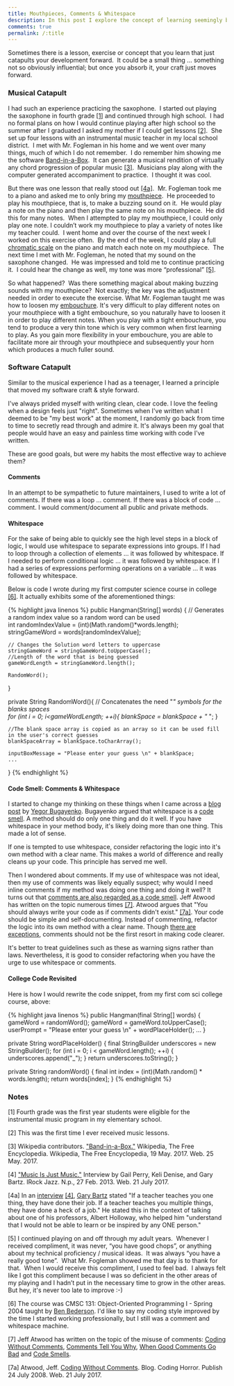 ```yaml
---
title: Mouthpieces, Comments & Whitespace
description: In this post I explore the concept of learning seemingly basic lessons that catapult one's developement in their craft.  I take two exmaples taken from my life, one involving a mouthpiece and the other involving comments and whitespace.     
comments: true
permalink: /:title
---
```


Sometimes there is a lesson, exercise or concept that you learn that just catapults your development forward.  It could be a small thing … something not so obviously influential; but once you absorb it, your craft just moves forward.

### Musical Catapult
I had such an experience practicing the saxophone.  I started out playing the saxophone in fourth grade [[1]](#1-note) and continued through high school.  I had no formal plans on how I would continue playing after high school so the summer after I graduated I asked my mother if I could get lessons [[2]](#2-note).  She set up four lessons with an instrumental music teacher in my local school district.  I met with Mr. Fogleman in his home and we went over many things, much of which I do not remember.  I do remember him showing me the software [Band-in-a-Box][band-in-a-box].  It can generate a musical rendition of virtually any chord progression of popular music [[3]](#3-citation).  Musicians play along with the computer generated accompaniment to practice.  I thought it was cool.   

But there was one lesson that really stood out [[4a]](#4-note).  Mr. Fogleman took me to a piano and asked me to only bring my [mouthpiece][mouthpiece].  He proceeded to play his mouthpiece, that is, to make a buzzing sound on it.  He would play a note on the piano and then play the same note on his mouthpiece.  He did this for many notes.  When I attempted to play my mouthpiece, I could only play one note.  I couldn’t work my mouthpiece to play a variety of notes like my teacher could.  I went home and over the course of the next week I worked on this exercise often.  By the end of the week, I could play a full [chromatic scale][chromatic-scale] on the piano and match each note on my mouthpiece.  The next time I met with Mr. Fogleman, he noted that my sound on the saxophone changed.  He was impressed and told me to continue practicing it.  I could hear the change as well, my tone was more “professional” [[5]](#5-note). 

So what happened?  Was there something magical about making buzzing sounds with my mouthpiece?  Not exactly; the key was the adjustment needed in order to execute the exercise.  What Mr. Fogleman taught me was how to loosen my [embouchure][embouchure].  It's very difficult to play different notes on your mouthpiece with a tight embouchure, so you naturally have to loosen it in order to play different notes.  When you play with a tight embouchure, you tend to produce a very thin tone which is very common when first learning to play.  As you gain more flexibility in your embouchure, you are able to facilitate more air through your mouthpiece and subsequently your horn which produces a much fuller sound.

### Software Catapult
Similar to the musical experience I had as a teenager, I learned a principle that moved my software craft & style forward.

I've always prided myself with writing clean, clear code.  I love the feeling when a design feels just "right".  Sometimes when I've written what I deemed to be "my best work" at the moment, I randomly go back from time to time to secretly read through and admire it.  It's always been my goal that people would have an easy and painless time working with code I've written.

These are good goals, but were my habits the most effective way to achieve them?

#### Comments
In an attempt to be sympathetic to future maintainers, I used to write a lot of comments.  If there was a loop ... comment.  If there was a block of code ... comment.  I would comment/document all public and private methods.

#### Whitespace
For the sake of being able to quickly see the high level steps in a block of logic, I would use whitespace to separate expressions into groups.  If I had to loop through a collection of elements ... it was followed by whitespace.  If I needed to perform conditional logic ... it was followed by whitespace.  If I had a series of expressions performing operations on a variable ... it was followed by whitespace.  

Below is code I wrote during my first computer science course in college [[6]](#6-note).  It actually exhibits some of the aforementioned things:

{% highlight java linenos %}
public Hangman(String[] words) {
    // Generates a random index value so a random word can be used	
    int randomIndexValue = (int)(Math.random()*words.length);
    stringGameWord = words[randomIndexValue];
		
    // Changes the Solution word letters to uppercase 
    stringGameWord = stringGameWord.toUpperCase();
    //Length of the word that is being guessed
    gameWordLength = stringGameWord.length();
    
    RandomWord();
}

private String RandomWord(){
    // Concatenates the need "_" symbols for the blanks spaces	
    for (int i = 0; i<gameWordLength; ++i){
        blankSpace = blankSpace + "_ ";	}

    //The blank space array is copied as an array so it can be used fill in the user's correct guesses
    blankSpaceArray = blankSpace.toCharArray();

    inputBoxMessage = "Please enter your guess \n" + blankSpace;
    ...
}
{% endhighlight %}

#### Code Smell: Comments & Whitespace
I started to change my thinking on these things when I came across a [blog post][yegor-bugayenko-empty-line-smell] by [Yegor Bugayenko][yegor-bugayenko].  Bugayenko argued that whitespace is a [code smell][code-smell].  A method should do only one thing and do it well.  If you have whitespace in your method body, it's likely doing more than one thing.  This made a lot of sense.

If one is tempted to use whitespace, consider refactoring the logic into it's own method with a clear name.  This makes a world of difference and really cleans up your code.  This principle has served me well.

Then I wondered about comments.  If my use of whitespace was not ideal, then my use of comments was likely equally suspect; why would I need inline comments if my method was doing one thing and doing it well?  It turns out that [comments are also regarded as a code smell][code-smell-coding-horror].  Jeff Atwood has written on the topic numerous times [[7]](#7-note).  Atwood argues that "You should always write your code as if comments didn't exist." [[7a]](#7a-citation).  Your code should be simple and self-documenting.  Instead of commenting, refactor the logic into its own method with a clear name.  Though [there are exceptions][necessary-comments], comments should not be the first resort in making code clearer.

It's better to treat guidelines such as these as warning signs rather than laws.  Nevertheless, it is good to consider refactoring when you have the urge to use whitespace or comments.  

#### College Code Revisited
Here is how I would rewrite the code snippet, from my first com sci college course, above:

{% highlight java linenos %}
public Hangman(final String[] words) {
    gameWord = randomWord();
    gameWord = gameWord.toUpperCase();		
    userPrompt = "Please enter your guess \n" + wordPlaceHolder();
    ...
}

private String wordPlaceHolder() {
   final StringBuilder underscores = new StringBuilder();
   for (int i = 0; i < gameWord.length(); ++i) {
      underscores.append("_");
   }
   return underscores.toString();
}

private String randomWord() {
    final int index = (int)(Math.random() * words.length);
    return words[index];
}
{% endhighlight %}

### Notes
[band-in-a-box]: http://www.pgmusic.com/
[band-in-a-box-wiki]: https://en.wikipedia.org/wiki/Band-in-a-Box
[ben-bederson]: https://www.cs.umd.edu/users/bederson/
[chromatic-scale]: https://en.wikipedia.org/wiki/Chromatic_scale
[code-smell]: https://en.wikipedia.org/wiki/Code_smell
[code-smell-coding-horror]: https://blog.codinghorror.com/code-smells/
[coding-without-comments]: https://blog.codinghorror.com/coding-without-comments/
[comments-tell-you-why]: https://blog.codinghorror.com/code-tells-you-how-comments-tell-you-why/
[when-good-comment-go-bad]: https://blog.codinghorror.com/when-good-comments-go-bad/
[embouchure]: https://en.wikipedia.org/wiki/Embouchure
[gary-bartz]: http://web.archive.org/web/20130604124040/http://garybartz.com/
[mouthpiece]: https://en.wikipedia.org/wiki/Mouthpiece_(woodwind) 
[music-is-just-music]: http://web.archive.org/web/20130317003848/http://irockjazz.com:80/2013/02/music-is-just-music-gary-bartz/
[necessary-comments]: http://blog.cleancoder.com/uncle-bob/2017/02/23/NecessaryComments.html
[yegor-bugayenko]: http://www.yegor256.com
[yegor-bugayenko-empty-line-smell]: http://www.yegor256.com/2014/11/03/empty-line-code-smell.html

[<a name="1-note">1</a>] Fourth grade was the first year students were eligible for the instrumental music program in my elementary school.

[<a name="2-note">2</a>] This was the first time I ever received music lessons. 

[<a name="3-citation">3</a>] Wikipedia contributors. ["Band-in-a-Box."][band-in-a-box-wiki] Wikipedia, The Free Encyclopedia. Wikipedia, The Free Encyclopedia, 19 May. 2017. Web. 25 May. 2017. 

[<a name="4-citation">4</a>] ["Music Is Just Music."][music-is-just-music] Interview by Gail Perry, Keli Denise, and Gary Bartz. IRock Jazz. N.p., 27 Feb. 2013. Web. 21 July 2017. 

[<a name="4-note">4a</a>] In an [interview][music-is-just-music] [[4]](#4-citation), [Gary Bartz][gary-bartz] stated "If a teacher teaches you one thing, they have done their job. If a teacher teaches you multiple things, they have done a heck of a job."  He stated this in the context of talking about one of his professors, Albert Holloway, who helped him "understand that I would not be able to learn or be inspired by any ONE person."     

[<a name="5-note">5</a>] I continued playing on and off through my adult years.  Whenever I received compliment, it was never, “you have good chops”, or anything about my technical proficiency / musical ideas.  It was always “you have a really good tone”.  What Mr. Fogleman showed me that day is to thank for that.  When I would receive this compliment, I used to feel bad.  I always felt like I got this compliment because I was so deficient in the other areas of my playing and I hadn’t put in the necessary time to grow in the other areas.  But hey, it's never too late to improve :-)

[<a name="6-note">6</a>] The course was CMSC 131: Object-Oriented Programming I - Spring 2004 taught by [Ben Bederson][ben-bederson].  I'd like to say my coding style improved by the time I started working professionally, but I still was a comment and whitespace machine.   

[<a name="7-note">7</a>] Jeff Atwood has written on the topic of the misuse of comments: [Coding Without Comments][coding-without-comments], [Comments Tell You Why][comments-tell-you-why], [When Good Comments Go Bad][when-good-comment-go-bad] and [Code Smells][code-smell-coding-horror].

[<a name="7a-citation">7a</a>] Atwood, Jeff. [Coding Without Comments][coding-without-comments]. Blog. Coding Horror. Publish 24 July 2008. Web. 21 July 2017. 
